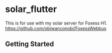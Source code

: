 # solar_flutter

This is for use with my solar server for Foxess H1.
https://github.com/obiwanconobi/FoxessWebbus

## Getting Started


